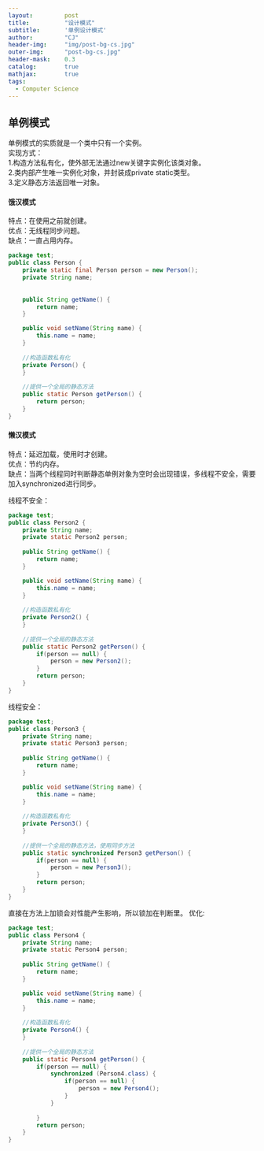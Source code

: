 ```yaml
---
layout: 		post
title: 			"设计模式"
subtitle: 		'单例设计模式'
author: 		"CJ"
header-img: 	"img/post-bg-cs.jpg"
outer-img:		"post-bg-cs.jpg"
header-mask: 	0.3
catalog: 		true
mathjax:        true
tags:
  - Computer Science
---
```


## 单例模式
单例模式的实质就是一个类中只有一个实例。  
实现方式：  
1.构造方法私有化，使外部无法通过new关键字实例化该类对象。  
2.类内部产生唯一实例化对象，并封装成private static类型。  
3.定义静态方法返回唯一对象。  

#### 饿汉模式
特点：在使用之前就创建。  
优点：无线程同步问题。  
缺点：一直占用内存。  
```java
package test;
public class Person {
	private static final Person person = new Person();
	private String name;
	
	
	public String getName() {
		return name;
	}

	public void setName(String name) {
		this.name = name;
	}
	
	//构造函数私有化
	private Person() {
	}
	
	//提供一个全局的静态方法
	public static Person getPerson() {
		return person;
	}
}
```

#### 懒汉模式
特点：延迟加载，使用时才创建。  
优点：节约内存。  
缺点：当两个线程同时判断静态单例对象为空时会出现错误，多线程不安全，需要加入synchronized进行同步。  

线程不安全：
```java
package test;
public class Person2 {
	private String name;
	private static Person2 person;
	
	public String getName() {
		return name;
	}

	public void setName(String name) {
		this.name = name;
	}
	
	//构造函数私有化
	private Person2() {
	}
	
	//提供一个全局的静态方法
	public static Person2 getPerson() {
		if(person == null) {
			person = new Person2();
		}
		return person;
	}
}
```

线程安全：
```java
package test;
public class Person3 {
	private String name;
	private static Person3 person;
	
	public String getName() {
		return name;
	}

	public void setName(String name) {
		this.name = name;
	}
	
	//构造函数私有化
	private Person3() {
	}
	
	//提供一个全局的静态方法，使用同步方法
	public static synchronized Person3 getPerson() {
		if(person == null) {
			person = new Person3();
		}
		return person;
	}
}
```

直接在方法上加锁会对性能产生影响，所以锁加在判断里。
优化:
```java
package test;
public class Person4 {
	private String name;
	private static Person4 person;
	
	public String getName() {
		return name;
	}

	public void setName(String name) {
		this.name = name;
	}
	
	//构造函数私有化
	private Person4() {
	}
	
	//提供一个全局的静态方法
	public static Person4 getPerson() {
		if(person == null) {
			synchronized (Person4.class) {
				if(person == null) {
					person = new Person4();
				}
			}
			
		}
		return person;
	}
}
```